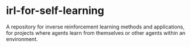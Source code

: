 # irl-for-self-learning
A repository for inverse reinforcement learning methods and applications, for projects where agents learn from themselves or other agents within an environment.
